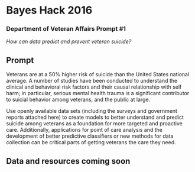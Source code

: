 # Bayes Hack 2016
### Department of Veteran Affairs Prompt #1

_How can data predict and prevent veteran suicide?_

## Prompt

Veterans are at a 50% higher risk of suicide than the United States national average. A number of studies have been conducted to understand the clinical and behavioral risk factors and their causal relationship with self harm; in particular, serious mental health trauma is a significant contributor to suicial behavior among veterans, and the public at large.

Use openly available data sets (including the surveys and government reports attached here) to create models to better understand and predict suicide among veterans as a foundation for more targeted and proactive care. Additionally, applications for point of care analysis and the development of better predictive classifiers or new methods for data collection can be critical parts of getting veterans the care they need.

## Data and resources coming soon
